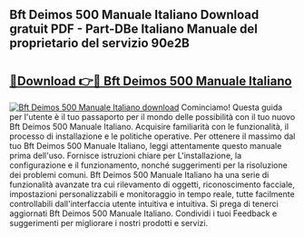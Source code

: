 ## Bft Deimos 500 Manuale Italiano Download gratuit PDF - Part-DBe Italiano Manuale del proprietario del servizio 90e2B

# <h2><a href="http://dfb4lm.blite.top/?on=Bft+Deimos+500+Manuale+Italiano">🔗Download 👉🔴 Bft Deimos 500 Manuale Italiano</a></h2>

[![Bft Deimos 500 Manuale Italiano download](https://i.imgur.com/lujVjoI.png)](http://dfb4lm.blite.top/?on=Bft+Deimos+500+Manuale+Italiano)
Cominciamo! Questa guida per l'utente è il tuo passaporto per il mondo delle possibilità con il tuo nuovo Bft Deimos 500 Manuale Italiano. Acquisire familiarità con le funzionalità, il processo di installazione e le politiche operative. Per ottenere il massimo dal tuo Bft Deimos 500 Manuale Italiano, leggi attentamente questo manuale prima dell'uso. Fornisce istruzioni chiare per L'installazione, la configurazione e il funzionamento, nonché suggerimenti per la risoluzione dei problemi comuni. Bft Deimos 500 Manuale Italiano ha una serie di funzionalità avanzate tra cui rilevamento di oggetti, riconoscimento facciale, impostazioni personalizzabili e monitoraggio in tempo reale, tutte facilmente controllabili dall'interfaccia utente intuitiva e intuitiva. Si prega di tenerci aggiornati Bft Deimos 500 Manuale Italiano. Condividi i tuoi Feedback e suggerimenti per migliorare i nostri prodotti e servizi.
